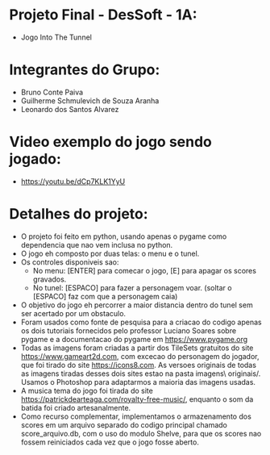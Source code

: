 # Projeto Final - DesSoft - 1A:

* Jogo Into The Tunnel


# Integrantes do Grupo:

* Bruno Conte Paiva
* Guilherme Schmulevich de Souza Aranha
* Leonardo dos Santos Alvarez

# Video exemplo do jogo sendo jogado:
* https://youtu.be/dCp7KLK1YyU

# Detalhes do projeto:

* O projeto foi feito em python, usando apenas o pygame como dependencia que nao vem inclusa no python.
* O jogo eh composto por duas telas: o menu e o tunel.
* Os controles disponiveis sao:
  * No menu: [ENTER] para comecar o jogo, [E] para apagar os scores gravados.
  * No tunel: [ESPACO] para fazer a personagem voar. (soltar o [ESPACO] faz com que a personagem caia)
* O objetivo do jogo eh percorrer a maior distancia dentro do tunel sem ser acertado por um obstaculo.
* Foram usados como fonte de pesquisa para a criacao do codigo apenas os dois tutoriais fornecidos pelo professor Luciano Soares sobre pygame e a documentacao do pygame em https://www.pygame.org
* Todas as imagens foram criadas a partir dos TileSets gratuitos do site https://www.gameart2d.com, com excecao do personagem do jogador, que foi tirado do site https://icons8.com. As versoes originais de todas as imagens tiradas desses dois sites estao na pasta imagens\ originais/. Usamos o Photoshop para adaptarmos a maioria das imagens usadas.
* A musica tema do jogo foi tirada do site https://patrickdearteaga.com/royalty-free-music/, enquanto o som da batida foi criado artesanalmente.
* Como recurso complementar, implementamos o armazenamento dos scores em um arquivo separado do codigo principal chamado score_arquivo.db, com o uso do modulo Shelve, para que os scores nao fossem reiniciados cada vez que o jogo fosse aberto.  


